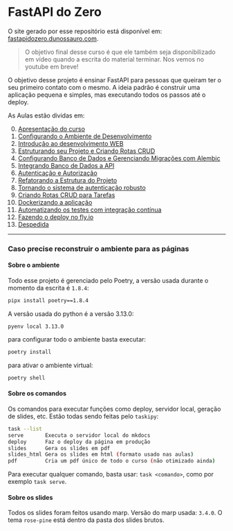 # FastAPI do Zero

O site gerado por esse repositório está disponível em: [fastapidozero.dunossauro.com](https://fastapidozero.dunossauro.com).

> O objetivo final desse curso é que ele também seja disponibilizado em vídeo quando a escrita do material terminar. Nos vemos no youtube em breve!

O objetivo desse projeto é ensinar FastAPI para pessoas que queiram ter o seu primeiro contato com o mesmo. A ideia padrão é construir uma aplicação pequena e simples, mas executando todos os passos até o deploy.

As Aulas estão dividas em:

0. [Apresentação do curso](https://fastapidozero.dunossauro.com/)
1. [Configurando o Ambiente de Desenvolvimento](https://fastapidozero.dunossauro.com/01/)
2. [Introdução ao desenvolvimento WEB](https://fastapidozero.dunossauro.com/02/)
3. [Estruturando seu Projeto e Criando Rotas CRUD](https://fastapidozero.dunossauro.com/03/)
4. [Configurando Banco de Dados e Gerenciando Migrações com Alembic](https://fastapidozero.dunossauro.com/04/)
5. [Integrando Banco de Dados a API](https://fastapidozero.dunossauro.com/05/)
6. [Autenticação e Autorização](https://fastapidozero.dunossauro.com/06/)
7. [Refatorando a Estrutura do Projeto](https://fastapidozero.dunossauro.com/07/)
8. [Tornando o sistema de autenticação robusto](https://fastapidozero.dunossauro.com/08/)
9. [Criando Rotas CRUD para Tarefas](https://fastapidozero.dunossauro.com/09/)
10. [Dockerizando a aplicação](https://fastapidozero.dunossauro.com/10/)
11. [Automatizando os testes com integração contínua](https://fastapidozero.dunossauro.com/11/)
12. [Fazendo o deploy no fly.io](https://fastapidozero.dunossauro.com/12/)
13. [Despedida](https://fastapidozero.dunossauro.com/13/)

---

### Caso precise reconstruir o ambiente para as páginas

#### Sobre o ambiente

Todo esse projeto é gerenciado pelo Poetry, a versão usada durante o momento da escrita é `1.8.4`:

```bash
pipx install poetry==1.8.4
```

A versão usada do python é a versão 3.13.0:

```
pyenv local 3.13.0
```

para configurar todo o ambiente basta executar:

```bash
poetry install
```

para ativar o ambiente virtual:

```bash
poetry shell
```

#### Sobre os comandos

Os comandos para executar funções como deploy, servidor local, geração de slides, etc. Estão todas sendo feitas pelo `taskipy`:

```bash
task --list
serve       Executa o servidor local do mkdocs
deploy      Faz o deploy da página em produção
slides      Gera os slides em pdf
slides_html Gera os slides em html (formato usado nas aulas)
pdf         Cria um pdf único de todo o curso (não otimizado ainda)
```

Para executar qualquer comando, basta usar: `task <comando>`, como por exemplo `task serve`.

#### Sobre os slides

Todos os slides foram feitos usando marp. Versão do marp usada: `3.4.0`. O tema `rose-pine` está dentro da pasta dos slides brutos.
